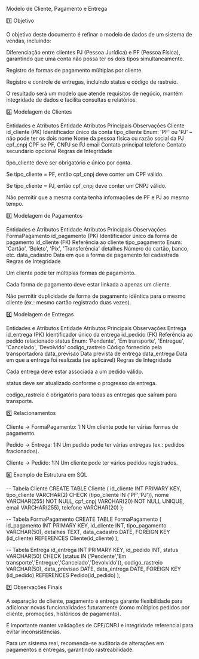 Modelo de Cliente, Pagamento e Entrega

1️⃣ Objetivo

O objetivo deste documento é refinar o modelo de dados de um sistema de vendas, incluindo:

Diferenciação entre clientes PJ (Pessoa Jurídica) e PF (Pessoa Física), garantindo que uma conta não possa ter os dois tipos simultaneamente.

Registro de formas de pagamento múltiplas por cliente.

Registro e controle de entregas, incluindo status e código de rastreio.

O resultado será um modelo que atende requisitos de negócio, mantém integridade de dados e facilita consultas e relatórios.

2️⃣ Modelagem de Clientes

Entidades e Atributos
Entidade	Atributos Principais	Observações
Cliente	id_cliente (PK)	Identificador único da conta
	tipo_cliente	Enum: 'PF' ou 'PJ' – não pode ter os dois
	nome	Nome da pessoa física ou razão social da PJ
	cpf_cnpj	CPF se PF, CNPJ se PJ
	email	Contato principal
	telefone	Contato secundário opcional
Regras de Integridade

tipo_cliente deve ser obrigatório e único por conta.

Se tipo_cliente = PF, então cpf_cnpj deve conter um CPF válido.

Se tipo_cliente = PJ, então cpf_cnpj deve conter um CNPJ válido.

Não permitir que a mesma conta tenha informações de PF e PJ ao mesmo tempo.

3️⃣ Modelagem de Pagamentos

Entidades e Atributos
Entidade	Atributos Principais	Observações
FormaPagamento	id_pagamento (PK)	Identificador único da forma de pagamento
	id_cliente (FK)	Referência ao cliente
	tipo_pagamento	Enum: 'Cartão', 'Boleto', 'Pix', 'Transferência'
	detalhes	Número do cartão, banco, etc.
	data_cadastro	Data em que a forma de pagamento foi cadastrada
Regras de Integridade

Um cliente pode ter múltiplas formas de pagamento.

Cada forma de pagamento deve estar linkada a apenas um cliente.

Não permitir duplicidade de forma de pagamento idêntica para o mesmo cliente (ex.: mesmo cartão registrado duas vezes).

4️⃣ Modelagem de Entregas

Entidades e Atributos
Entidade	Atributos Principais	Observações
Entrega	id_entrega (PK)	Identificador único da entrega
	id_pedido (FK)	Referência ao pedido relacionado
	status	Enum: 'Pendente', 'Em transporte', 'Entregue', 'Cancelado', 'Devolvido'
	codigo_rastreio	Código fornecido pela transportadora
	data_previsao	Data prevista de entrega
	data_entrega	Data em que a entrega foi realizada (se aplicável)
Regras de Integridade

Cada entrega deve estar associada a um pedido válido.

status deve ser atualizado conforme o progresso da entrega.

codigo_rastreio é obrigatório para todas as entregas que saíram para transporte.

5️⃣ Relacionamentos

Cliente → FormaPagamento: 1:N
Um cliente pode ter várias formas de pagamento.

Pedido → Entrega: 1:N
Um pedido pode ter várias entregas (ex.: pedidos fracionados).

Cliente → Pedido: 1:N
Um cliente pode ter vários pedidos registrados.

6️⃣ Exemplo de Estrutura em SQL

-- Tabela Cliente
CREATE TABLE Cliente (
    id_cliente INT PRIMARY KEY,
    tipo_cliente VARCHAR(2) CHECK (tipo_cliente IN ('PF','PJ')),
    nome VARCHAR(255) NOT NULL,
    cpf_cnpj VARCHAR(20) NOT NULL UNIQUE,
    email VARCHAR(255),
    telefone VARCHAR(20)
);

-- Tabela FormaPagamento
CREATE TABLE FormaPagamento (
    id_pagamento INT PRIMARY KEY,
    id_cliente INT,
    tipo_pagamento VARCHAR(50),
    detalhes TEXT,
    data_cadastro DATE,
    FOREIGN KEY (id_cliente) REFERENCES Cliente(id_cliente)
);

-- Tabela Entrega
    id_entrega INT PRIMARY KEY,
    id_pedido INT,
    status VARCHAR(50) CHECK (status IN ('Pendente','Em transporte','Entregue','Cancelado','Devolvido')),
    codigo_rastreio VARCHAR(50),
    data_previsao DATE,
    data_entrega DATE,
    FOREIGN KEY (id_pedido) REFERENCES Pedido(id_pedido)
);

7️⃣ Observações Finais


A separação de cliente, pagamento e entrega garante flexibilidade para adicionar novas funcionalidades futuramente (como múltiplos pedidos por cliente, promoções, históricos de pagamento).

É importante manter validações de CPF/CNPJ e integridade referencial para evitar inconsistências.

Para um sistema real, recomenda-se auditoria de alterações em pagamentos e entregas, garantindo rastreabilidade.
